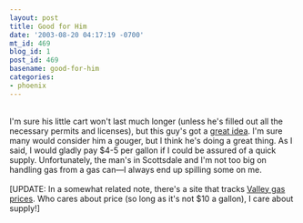 ```yaml
---
layout: post
title: Good for Him
date: '2003-08-20 04:17:19 -0700'
mt_id: 469
blog_id: 1
post_id: 469
basename: good-for-him
categories:
- phoenix
---
```

<br />I'm sure his little cart won't last much longer (unless he's filled out all the necessary permits and licenses), but this guy's got a <a href="http://www.azcentral.com/community/scottsdale/articles/0820sr-gasseller20Z8.html">great idea</a>. I'm sure many would consider him a gouger, but I think he's doing a great thing. As I said, I would gladly pay $4-5 per gallon if I could be assured of a quick supply. Unfortunately, the man's in Scottsdale and I'm not too big on handling gas from a gas can&#x2014;I always end up spilling some on me.<br /><br />[UPDATE: In a somewhat related note, there's a site that tracks <a href="http://www.phoenixgasprices.com/">Valley gas prices</a>. Who cares about price (so long as it's not $10 a gallon), I care about supply!]<br /><br /><br />
